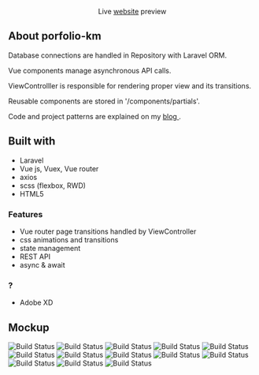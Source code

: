 <!-- <p align="center"><a href="https://laravel.com" target="_blank"><img src="https://raw.githubusercontent.com/laravel/art/master/logo-lockup/5%20SVG/2%20CMYK/1%20Full%20Color/laravel-logolockup-cmyk-red.svg" width="400"></a></p>

<p align="center">
<a href="https://travis-ci.org/laravel/framework"></a>
<a href="https://packagist.org/packages/laravel/framework"><img src="https://poser.pugx.org/laravel/framework/d/total.svg" alt="Total Downloads"></a>
<a href="https://packagist.org/packages/laravel/framework"><img src="https://poser.pugx.org/laravel/framework/v/stable.svg" alt="Latest Stable Version"></a>
<a href="https://packagist.org/packages/laravel/framework"><img src="https://poser.pugx.org/laravel/framework/license.svg" alt="License"></a>
</p>
 -->
<div width="100%"> <p align="center"> Live <a href src="https://www.kacpermichalak.com"> website</a> preview </p> </div>

## About porfolio-km

<p> Database connections are handled in Repository with Laravel ORM.</p>
<p> Vue components manage asynchronous API calls. </p>
<p> ViewControlller is responsible for rendering proper view and its transitions. </p>
<p> Reusable components are stored in '/components/partials'.</p>
<p> Code and project patterns are explained on my <a href="https://www.google.com"> blog </a>. </p>

## Built with
- Laravel
- Vue js, Vuex, Vue router
- axios
- scss (flexbox, RWD)
- HTML5
### Features
- Vue router page transitions handled by ViewController
- css animations and transitions
- state management
- REST API
- async & await
### ?
- Adobe XD
## Mockup
<img src="mockup/1.jpg" alt="Build Status">
<img src="mockup/2.jpg" alt="Build Status">
<img src="mockup/3.jpg" alt="Build Status">
<img src="mockup/4.jpg" alt="Build Status">
<img src="mockup/5.jpg" alt="Build Status">
<img src="mockup/6.jpg" alt="Build Status">
<img src="mockup/7.jpg" alt="Build Status">
<img src="mockup/8.jpg" alt="Build Status">
<img src="mockup/9.jpg" alt="Build Status">
<img src="mockup/10.jpg" alt="Build Status">
<img src="mockup/11.jpg" alt="Build Status">
<img src="mockup/12.jpg" alt="Build Status">
<img src="mockup/13.jpg" alt="Build Status">
